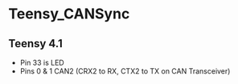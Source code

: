 # Teensy_CANSync

## Teensy 4.1
* Pin 33 is LED
* Pins 0 & 1 CAN2 (CRX2 to RX, CTX2 to TX on CAN Transceiver)
